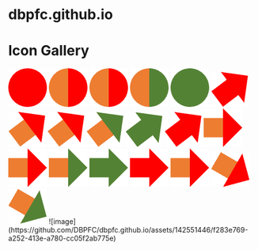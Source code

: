 # dbpfc.github.io
<!DOCTYPE html>
<html>
<head>
  <title>Public Icon Gallery</title>
</head>
<body>
  <h1>Icon Gallery</h1>
  
  <div>
<img src="https://github.com/DBPFC/dbpfc.github.io/blob/main/R0_Dot_Icon_0.6cm.png" alt="R0_Dot_Icon_0.6cm">
<img src="https://github.com/DBPFC/dbpfc.github.io/blob/main/AR0_Dot_Icon_0.6cm.png" alt="AR0_Dot_Icon_0.6cm">
<img src="https://github.com/DBPFC/dbpfc.github.io/blob/main/AR0_Dot_Icon_0.6cm.png" alt="AR0_Dot_Icon_0.6cm">
<img src="https://github.com/DBPFC/dbpfc.github.io/blob/main/AG0_Dot_Icon_0.6cm.png" alt="AG0_Dot_Icon_0.6cm">
<img src="https://github.com/DBPFC/dbpfc.github.io/blob/main/G0_Dot_Icon_0.6cm.png" alt="G0_Dot_Icon_0.6cm">
<img src="https://github.com/DBPFC/dbpfc.github.io/blob/main/R2_Arrow_Improved.png" alt="R2_Arrow_Improved">
<img src="https://github.com/DBPFC/dbpfc.github.io/blob/main/AR2_Arrow_Improved.png" alt="AR2_Arrow_Improved">
<img src="https://github.com/DBPFC/dbpfc.github.io/blob/main/AR2_Arrow_Improved.png" alt="AR2_Arrow_Improved">
<img src="https://github.com/DBPFC/dbpfc.github.io/blob/main/AG2_Arrow_Improved.png" alt="AG2_Arrow_Improved">
<img src="https://github.com/DBPFC/dbpfc.github.io/blob/main/G2_Arrow_Improved.png" alt="G2_Arrow_Improved">
<img src="https://github.com/DBPFC/dbpfc.github.io/blob/main/R2_Arrow_Improved.png" alt="R2_Arrow_Improved">
<img src="https://github.com/DBPFC/dbpfc.github.io/blob/main/AR3_Arrow_NoChange.png" alt="AR3_Arrow_NoChange">
<img src="https://github.com/DBPFC/dbpfc.github.io/blob/main/AR3_Arrow_NoChange.png" alt="AR3_Arrow_NoChange">
<img src="https://github.com/DBPFC/dbpfc.github.io/blob/main/AG3_Arrow_NoChange.png" alt="AG3_Arrow_NoChange">
<img src="https://github.com/DBPFC/dbpfc.github.io/blob/main/G3_Arrow_NoChange.png" alt="G3_Arrow_NoChange">
<img src="https://github.com/DBPFC/dbpfc.github.io/blob/main/R3_Arrow_NoChange.png" alt="R3_Arrow_NoChange">
<img src="https://github.com/DBPFC/dbpfc.github.io/blob/main/AR3_Arrow_NoChange.png" alt="AR3_Arrow_NoChange">
<img src="https://github.com/DBPFC/dbpfc.github.io/blob/main/AR4_Arrow_Diminished.png" alt="AR4_Arrow_Diminished">
<img src="https://github.com/DBPFC/dbpfc.github.io/blob/main/AG4_Arrow_Diminished.png" alt="AG4_Arrow_Diminished">
![image](https://github.com/DBPFC/dbpfc.github.io/assets/142551446/f283e769-a252-413e-a780-cc05f2ab775e)


 </div>
</body>
</html>
